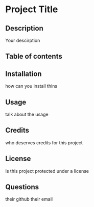 # Project Title

## Description
Your descirption

## Table of contents


## Installation
how can you install thins

## Usage
talk about the usage

## Credits
who deserves credits for this project

## License
Is this project protected under a license

## Questions
their github
their email

<!-- [![License](https://img.shields.io/badge/License-Apache_2.0-blue.svg)](https://opensource.org/licenses/Apache-2.0)

first is what its called in []
then the first link is the image
second is the link to the licenser -->